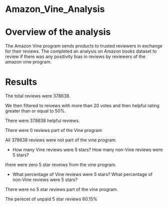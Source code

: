 # Amazon_Vine_Analysis

# Overview of the analysis

The Amazon Vine program sends products to trusted reviewers in exchange for their reviews. The completed an analysis on Amazon books dataset to review if there was any positivity bias in reviews by reviewers of the amazon vine program.

# Results

The total reviews were 378638.
 
We then filtered to reivews with more than 20 votes and then helpful rating greater than or equal to 50%. 

 
There were 378638 helpful reviews. 

 

There were 0 reviews part of the Vine program

 


All 378638 reviews were not part of the vine program.



- How many Vine reviews were 5 stars? How many non-Vine reviews were 5 stars?


 
there were zero 5 star reveiws from the vine program.


 




- What percentage of Vine reviews were 5 stars? What percentage of non-Vine reviews were 5 stars?



There were no 5 star reviews part of the vine program.
 


The perecet of unpaid 5 star reviews 60.15%

 


